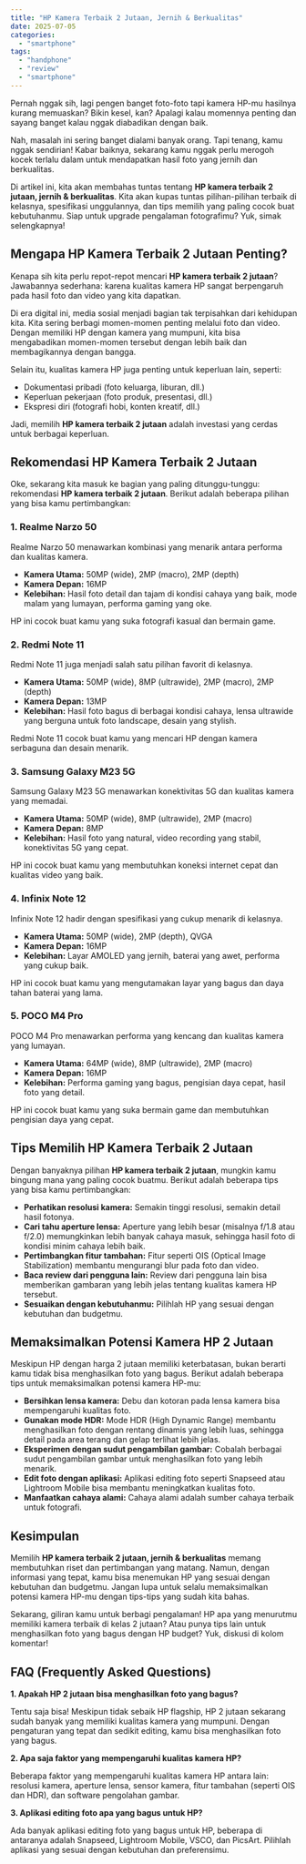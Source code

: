 ```yaml
---
title: "HP Kamera Terbaik 2 Jutaan, Jernih & Berkualitas"
date: 2025-07-05
categories: 
  - "smartphone"
tags: 
  - "handphone"
  - "review"
  - "smartphone"
---
```


Pernah nggak sih, lagi pengen banget foto-foto tapi kamera HP-mu hasilnya kurang memuaskan? Bikin kesel, kan? Apalagi kalau momennya penting dan sayang banget kalau nggak diabadikan dengan baik.

Nah, masalah ini sering banget dialami banyak orang. Tapi tenang, kamu nggak sendirian! Kabar baiknya, sekarang kamu nggak perlu merogoh kocek terlalu dalam untuk mendapatkan hasil foto yang jernih dan berkualitas.

Di artikel ini, kita akan membahas tuntas tentang **HP kamera terbaik 2 jutaan, jernih & berkualitas**. Kita akan kupas tuntas pilihan-pilihan terbaik di kelasnya, spesifikasi unggulannya, dan tips memilih yang paling cocok buat kebutuhanmu. Siap untuk upgrade pengalaman fotografimu? Yuk, simak selengkapnya!

## Mengapa HP Kamera Terbaik 2 Jutaan Penting?

Kenapa sih kita perlu repot-repot mencari **HP kamera terbaik 2 jutaan**? Jawabannya sederhana: karena kualitas kamera HP sangat berpengaruh pada hasil foto dan video yang kita dapatkan.

Di era digital ini, media sosial menjadi bagian tak terpisahkan dari kehidupan kita. Kita sering berbagi momen-momen penting melalui foto dan video. Dengan memiliki HP dengan kamera yang mumpuni, kita bisa mengabadikan momen-momen tersebut dengan lebih baik dan membagikannya dengan bangga.

Selain itu, kualitas kamera HP juga penting untuk keperluan lain, seperti:

- Dokumentasi pribadi (foto keluarga, liburan, dll.)
- Keperluan pekerjaan (foto produk, presentasi, dll.)
- Ekspresi diri (fotografi hobi, konten kreatif, dll.)

Jadi, memilih **HP kamera terbaik 2 jutaan** adalah investasi yang cerdas untuk berbagai keperluan.

## Rekomendasi HP Kamera Terbaik 2 Jutaan

Oke, sekarang kita masuk ke bagian yang paling ditunggu-tunggu: rekomendasi **HP kamera terbaik 2 jutaan**. Berikut adalah beberapa pilihan yang bisa kamu pertimbangkan:

### 1\. Realme Narzo 50

Realme Narzo 50 menawarkan kombinasi yang menarik antara performa dan kualitas kamera.

- **Kamera Utama:** 50MP (wide), 2MP (macro), 2MP (depth)
- **Kamera Depan:** 16MP
- **Kelebihan:** Hasil foto detail dan tajam di kondisi cahaya yang baik, mode malam yang lumayan, performa gaming yang oke.

HP ini cocok buat kamu yang suka fotografi kasual dan bermain game.

### 2\. Redmi Note 11

Redmi Note 11 juga menjadi salah satu pilihan favorit di kelasnya.

- **Kamera Utama:** 50MP (wide), 8MP (ultrawide), 2MP (macro), 2MP (depth)
- **Kamera Depan:** 13MP
- **Kelebihan:** Hasil foto bagus di berbagai kondisi cahaya, lensa ultrawide yang berguna untuk foto landscape, desain yang stylish.

Redmi Note 11 cocok buat kamu yang mencari HP dengan kamera serbaguna dan desain menarik.

### 3\. Samsung Galaxy M23 5G

Samsung Galaxy M23 5G menawarkan konektivitas 5G dan kualitas kamera yang memadai.

- **Kamera Utama:** 50MP (wide), 8MP (ultrawide), 2MP (macro)
- **Kamera Depan:** 8MP
- **Kelebihan:** Hasil foto yang natural, video recording yang stabil, konektivitas 5G yang cepat.

HP ini cocok buat kamu yang membutuhkan koneksi internet cepat dan kualitas video yang baik.

### 4\. Infinix Note 12

Infinix Note 12 hadir dengan spesifikasi yang cukup menarik di kelasnya.

- **Kamera Utama:** 50MP (wide), 2MP (depth), QVGA
- **Kamera Depan:** 16MP
- **Kelebihan:** Layar AMOLED yang jernih, baterai yang awet, performa yang cukup baik.

HP ini cocok buat kamu yang mengutamakan layar yang bagus dan daya tahan baterai yang lama.

### 5\. POCO M4 Pro

POCO M4 Pro menawarkan performa yang kencang dan kualitas kamera yang lumayan.

- **Kamera Utama:** 64MP (wide), 8MP (ultrawide), 2MP (macro)
- **Kamera Depan:** 16MP
- **Kelebihan:** Performa gaming yang bagus, pengisian daya cepat, hasil foto yang detail.

HP ini cocok buat kamu yang suka bermain game dan membutuhkan pengisian daya yang cepat.

## Tips Memilih HP Kamera Terbaik 2 Jutaan

Dengan banyaknya pilihan **HP kamera terbaik 2 jutaan**, mungkin kamu bingung mana yang paling cocok buatmu. Berikut adalah beberapa tips yang bisa kamu pertimbangkan:

- **Perhatikan resolusi kamera:** Semakin tinggi resolusi, semakin detail hasil fotonya.
- **Cari tahu aperture lensa:** Aperture yang lebih besar (misalnya f/1.8 atau f/2.0) memungkinkan lebih banyak cahaya masuk, sehingga hasil foto di kondisi minim cahaya lebih baik.
- **Pertimbangkan fitur tambahan:** Fitur seperti OIS (Optical Image Stabilization) membantu mengurangi blur pada foto dan video.
- **Baca review dari pengguna lain:** Review dari pengguna lain bisa memberikan gambaran yang lebih jelas tentang kualitas kamera HP tersebut.
- **Sesuaikan dengan kebutuhanmu:** Pilihlah HP yang sesuai dengan kebutuhan dan budgetmu.

## Memaksimalkan Potensi Kamera HP 2 Jutaan

Meskipun HP dengan harga 2 jutaan memiliki keterbatasan, bukan berarti kamu tidak bisa menghasilkan foto yang bagus. Berikut adalah beberapa tips untuk memaksimalkan potensi kamera HP-mu:

- **Bersihkan lensa kamera:** Debu dan kotoran pada lensa kamera bisa mempengaruhi kualitas foto.
- **Gunakan mode HDR:** Mode HDR (High Dynamic Range) membantu menghasilkan foto dengan rentang dinamis yang lebih luas, sehingga detail pada area terang dan gelap terlihat lebih jelas.
- **Eksperimen dengan sudut pengambilan gambar:** Cobalah berbagai sudut pengambilan gambar untuk menghasilkan foto yang lebih menarik.
- **Edit foto dengan aplikasi:** Aplikasi editing foto seperti Snapseed atau Lightroom Mobile bisa membantu meningkatkan kualitas foto.
- **Manfaatkan cahaya alami:** Cahaya alami adalah sumber cahaya terbaik untuk fotografi.

## Kesimpulan

Memilih **HP kamera terbaik 2 jutaan, jernih & berkualitas** memang membutuhkan riset dan pertimbangan yang matang. Namun, dengan informasi yang tepat, kamu bisa menemukan HP yang sesuai dengan kebutuhan dan budgetmu. Jangan lupa untuk selalu memaksimalkan potensi kamera HP-mu dengan tips-tips yang sudah kita bahas.

Sekarang, giliran kamu untuk berbagi pengalaman! HP apa yang menurutmu memiliki kamera terbaik di kelas 2 jutaan? Atau punya tips lain untuk menghasilkan foto yang bagus dengan HP budget? Yuk, diskusi di kolom komentar!

## FAQ (Frequently Asked Questions)

**1\. Apakah HP 2 jutaan bisa menghasilkan foto yang bagus?**

Tentu saja bisa! Meskipun tidak sebaik HP flagship, HP 2 jutaan sekarang sudah banyak yang memiliki kualitas kamera yang mumpuni. Dengan pengaturan yang tepat dan sedikit editing, kamu bisa menghasilkan foto yang bagus.

**2\. Apa saja faktor yang mempengaruhi kualitas kamera HP?**

Beberapa faktor yang mempengaruhi kualitas kamera HP antara lain: resolusi kamera, aperture lensa, sensor kamera, fitur tambahan (seperti OIS dan HDR), dan software pengolahan gambar.

**3\. Aplikasi editing foto apa yang bagus untuk HP?**

Ada banyak aplikasi editing foto yang bagus untuk HP, beberapa di antaranya adalah Snapseed, Lightroom Mobile, VSCO, dan PicsArt. Pilihlah aplikasi yang sesuai dengan kebutuhan dan preferensimu.

